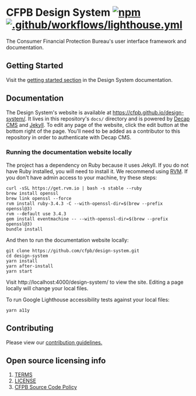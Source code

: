 # CFPB Design System [![npm](https://img.shields.io/npm/v/@cfpb/cfpb-design-system.svg?style=flat-square)](https://www.npmjs.com/package/@cfpb/cfpb-design-system) [![.github/workflows/lighthouse.yml](https://github.com/cfpb/design-system/actions/workflows/lighthouse.yml/badge.svg)](https://github.com/cfpb/design-system/actions/workflows/lighthouse.yml)

The Consumer Financial Protection Bureau's user interface framework and documentation.

## Getting Started

Visit the [getting started section](https://cfpb.github.io/design-system/development/getting-started) in the Design System documentation.

## Documentation

The Design System's website is available at https://cfpb.github.io/design-system/.
It lives in this repository's `docs/` directory
and is powered by [Decap CMS](https://decapcms.org/)
and [Jekyll](https://jekyllrb.com/).
To edit any page of the website,
click the edit button at the bottom right of the page.
You'll need to be added as a contributor to this repository in order to
authenticate with Decap CMS.

### Running the documentation website locally

The project has a dependency on Ruby because it uses Jekyll. If you do not have Ruby installed, you will need to install it. We recommend using [RVM](https://rvm.io/rvm/install). If you don't have admin access to your machine, try these steps:

```shell
curl -sSL https://get.rvm.io | bash -s stable --ruby
brew install openssl
brew link openssl --force
rvm install ruby-3.4.3 -C --with-openssl-dir=$(brew --prefix openssl@3)
rvm --default use 3.4.3
gem install eventmachine -- --with-openssl-dir=$(brew --prefix openssl@3)
bundle install
```

And then to run the documentation website locally:

```shell
git clone https://github.com/cfpb/design-system.git
cd design-system
yarn install
yarn after-install
yarn start
```

Visit http://localhost:4000/design-system/ to view the site.
Editing a page locally will change your local files.

To run Google Lighthouse accessibility tests against your local files:

```shell
yarn a11y
```

## Contributing

Please view our [contribution guidelines.](CONTRIBUTING.md)

## Open source licensing info

1. [TERMS](TERMS.md)
2. [LICENSE](LICENSE)
3. [CFPB Source Code Policy](https://github.com/cfpb/source-code-policy/)
